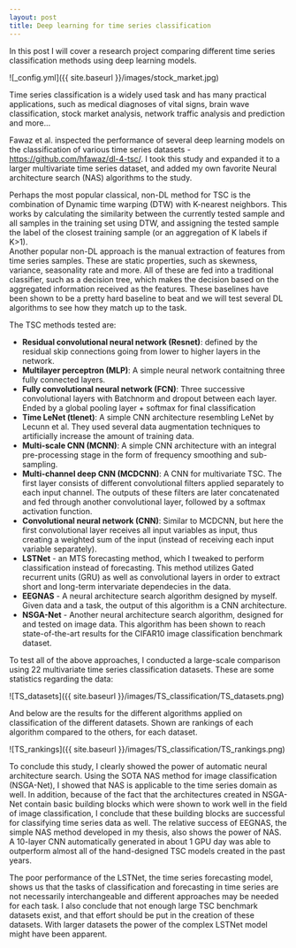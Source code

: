 ```yaml
---
layout: post
title: Deep learning for time series classification
---
```


In this post I will cover a research project comparing different time series classification methods using deep learning models.

![_config.yml]({{ site.baseurl }}/images/stock_market.jpg)  

Time series classification is a widely used task and has many practical applications, such as medical diagnoses of vital signs, brain wave classification, stock market analysis, network traffic analysis and prediction and more...  
  
Fawaz et al. inspected the performance of several deep learning models on the classification of various time series datasets - <https://github.com/hfawaz/dl-4-tsc/>. I took this study and expanded it to a larger multivariate time series dataset, and added my own favorite Neural architecture search (NAS) algorithms to the study.  
  
Perhaps the most popular classical, non-DL method for TSC is the combination of Dynamic time warping (DTW) with K-nearest neighbors. This works by calculating the similarity between the currently tested sample and all samples in the training set using DTW, and assigning the tested sample the label of the closest training sample (or an aggregation of K labels if K>1).  
Another popular non-DL approach is the manual extraction of features from time series samples. These are static properties, such as skewness, variance, seasonality rate and more. All of these are fed into a traditional classifier, such as a decision tree, which makes the decision based on the aggregated information received as the features.
These baselines have been shown to be a pretty hard baseline to beat and we will test several DL algorithms to see how they match up to the task.  
  
The TSC methods tested are:  
  * **Residual convolutional neural network (Resnet)**: defined by the residual skip connections going from lower to higher layers in the network.
  * **Multilayer perceptron (MLP)**: A simple neural network contaitning three fully connected layers.
  * **Fully convolutional neural network (FCN)**: Three successive convolutional layers with Batchnorm and dropout between each layer. Ended by a global pooling layer + softmax for final classification
  * **Time LeNet (tlenet)**: A simple CNN architecture resembling LeNet by Lecunn et al. They used several data augmentation techniques to artificially increase the amount of training data.
  * **Multi-scale CNN (MCNN)**: A simple CNN architecture with an integral pre-processing stage in the form of frequency smoothing and sub-sampling.
  * **Multi-channel deep CNN (MCDCNN)**: A CNN for multivariate TSC. The first layer consists of different convolutional filters applied separately to each input channel. The outputs of these filters are later concatenated and fed through another convolutional layer, followed by a softmax activation function.
  * **Convolutional neural network (CNN)**: Similar to MCDCNN, but here the first convolutional layer receives all input variables as input, thus creating a weighted sum of the input (instead of receiving each input variable separately). 
  * **LSTNet** - an MTS forecasting method, which I tweaked to perform classification instead of forecasting. This method utilizes Gated recurrent units (GRU) as well as convolutional layers in order to extract short and long-term intervariate dependecies in the data.
  * **EEGNAS** - A neural architecture search algorithm designed by myself. Given data and a task, the output of this algorithm is a CNN architecture.
  * **NSGA-Net** - Another neural architecture search algorithm, designed for and tested on image data. This algorithm has been shown to reach state-of-the-art results for the CIFAR10 image classification benchmark dataset.  
   
To test all of the above approaches, I conducted a large-scale comparison using 22 multivariate time series classification datasets.  These are some statistics regarding the data:  

![TS_datasets]({{ site.baseurl }}/images/TS_classification/TS_datasets.png)  

And below are the results for the different algorithms applied on classification of the different datasets. Shown are rankings of each algorithm compared to the others, for each dataset. 

![TS_rankings]({{ site.baseurl }}/images/TS_classification/TS_rankings.png)  
  
To conclude this study, I clearly showed the power of automatic neural architecture search. Using the SOTA NAS method for image classification (NSGA-Net), I showed that NAS is applicable to the time series domain as well. In addition, because of the fact that the architectures created in NSGA-Net contain basic building blocks which were shown to work well in the field of image classification, I conclude that these building blocks are successful for classifying time series data as well.
The relative success of EEGNAS, the simple NAS method developed in my thesis, also shows the power of NAS. A 10-layer CNN automatically generated in about 1 GPU day was able to outperform almost all of the hand-designed TSC models created in the past years.

The poor performance of the LSTNet, the time series forecasting model, shows us that the tasks of classification and forecasting in time series are not necessarily interchangeable and different approaches may be needed for each task. I also conclude that not enough large TSC benchmark datasets exist, and that effort should be put in the creation of these datasets. With larger datasets the power of the complex LSTNet model might have been apparent. 



